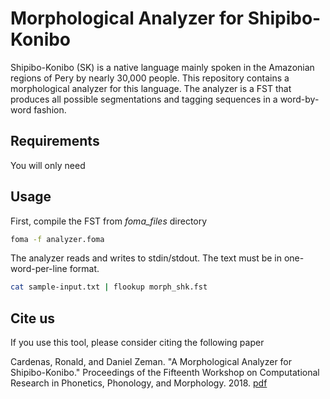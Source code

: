 # Morphological Analyzer for Shipibo-Konibo

Shipibo-Konibo (SK) is a native language mainly spoken in the Amazonian regions of Pery by nearly 30,000 people.
This repository contains a morphological analyzer for this language.
The analyzer is a FST that produces all possible segmentations and tagging sequences in a word-by-word fashion.


## Requirements
You will only need 

## Usage
First, compile the FST from *foma_files* directory

```bash
foma -f analyzer.foma
```

The analyzer reads and writes to stdin/stdout.
The text must be in one-word-per-line format.

```bash
cat sample-input.txt | flookup morph_shk.fst
```


## Cite us

If you use this tool, please consider citing the following paper

Cardenas, Ronald, and Daniel Zeman. "A Morphological Analyzer for Shipibo-Konibo." Proceedings of the Fifteenth Workshop on Computational Research in Phonetics, Phonology, and Morphology. 2018. [pdf](http://aclweb.org/anthology/W18-5815) 
